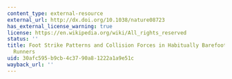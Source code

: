 ```yaml
---
content_type: external-resource
external_url: http://dx.doi.org/10.1038/nature08723
has_external_license_warning: true
license: https://en.wikipedia.org/wiki/All_rights_reserved
status: ''
title: Foot Strike Patterns and Collision Forces in Habitually Barefoot Versus Shod
  Runners
uid: 30afc595-b9cb-4c37-90a8-1222a1a9e51c
wayback_url: ''
---
```

